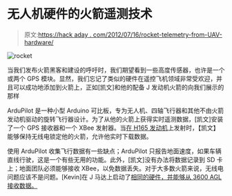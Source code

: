 # 无人机硬件的火箭遥测技术

> 原文:[https://hack aday . com/2012/07/16/rocket-telemetry-from-UAV-hardware/](https://hackaday.com/2012/07/16/rocket-telemetry-from-uav-hardware/)

![](../Images/6d5aa1db953bf4073acbf11cdd22a4f0.png "rocket")

当我们发布火箭黑客和建设的呼吁时，我们期望看到一些高度传感器，也许是一个或两个 GPS 模块。显然，我们忘记了类似的硬件在遥控飞机领域非常受欢迎，并且可以成功地添加到火箭上，正如[凯文]和他的配备 J 发动机火箭的向我们展示的那样

ArduPilot 是一种小型 Arduino 可比板，专为无人机、四轴飞行器和其他不由火箭发动机驱动的旋转飞行器设计。为了从他的火箭上获得实时遥测数据，[凯文]安装了一个 GPS 接收器和一个 XBee 发射器。当[在 H165 发动机](http://www.pmscientist.net/arduino/ardupilot/ardurocket-first-flight)上发射时，【凯文】能够保持无线电锁定他的火箭，允许他实时下载数据。

使用 ArduPilot 收集飞行数据有一些缺点；ArduPilot 只报告地面速度，如果车辆直线行驶，这是一个有些无用的功能。此外，[凯文]没有办法将数据记录到 SD 卡上；地面团队必须能够接收 XBee，以免数据丢失。对于大多数火箭来说，无线电问题应该不是问题。[Kevin]在 J 马达上启动了[相同的硬件，并能够从 3600 AGL 接收数据。](http://www.pmscientist.net/arduino/ardupilot/ardurocket-mhm-2k11)